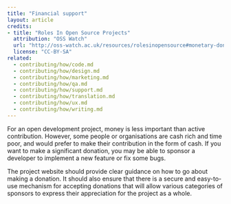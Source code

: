 ```yaml
---
title: "Financial support"
layout: article
credits:
- title: "Roles In Open Source Projects"
  attribution: "OSS Watch"
  url: "http://oss-watch.ac.uk/resources/rolesinopensource#monetary-donations-and-developer-support"
  license: "CC-BY-SA"
related:
  - contributing/how/code.md
  - contributing/how/design.md
  - contributing/how/marketing.md
  - contributing/how/qa.md
  - contributing/how/support.md
  - contributing/how/translation.md
  - contributing/how/ux.md
  - contributing/how/writing.md
---
```


For an open development project, money is less important than active contribution. However, some people or organisations are cash rich and time poor, and would prefer to make their contribution in the form of cash. If you want to make a significant donation, you may be able to sponsor a developer to implement a new feature or fix some bugs.

The project website should provide clear guidance on how to go about making a donation. It should also ensure that there is a secure and easy-to-use mechanism for accepting donations that will allow various categories of sponsors to express their appreciation for the project as a whole.
